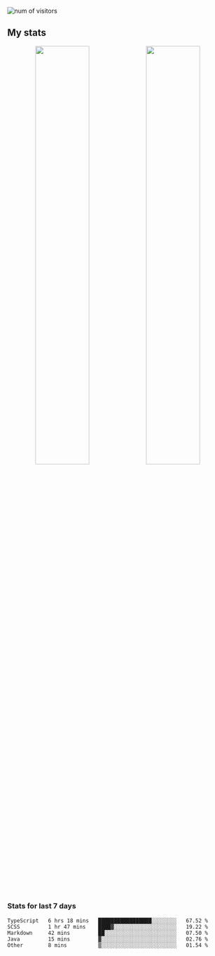 
<!--
### Hi there 👋
**psycho-baller/psycho-baller** is a ✨ _special_ ✨ repository because its `README.md` (this file) appears on your GitHub profile.

Here are some ideas to get you started:

- 🔭 I’m currently working on ...
- 🌱 I’m currently learning ...
- 👯 I’m looking to collaborate on ...
- 🤔 I’m looking for help with ...
- 💬 Ask me about ...
- 📫 How to reach me: ...
- 😄 Pronouns: ...
- ⚡ Fun fact: ...

[![Readme Card](https://github-readme-stats.vercel.app/api/pin/?username=psycho-baller&repo=github-readme-stats)](https://github.com/anuraghazra/github-readme-stats)

-->
![num of visitors](https://visitor-badge.glitch.me/badge?page_id=psycho-baller.visitor-badge&left_text=Hello%20visitor%20number)
## My stats

<p float="left" align="center">
  <img src="https://github-readme-stats.vercel.app/api?username=psycho-baller&show_icons=true&count_private=true&hide_border=true&include_all_commits=true&theme=blue-green" width="49.5%" />
  <img src="https://github-readme-stats.vercel.app/api/top-langs/?username=psycho-baller&layout=compact&langs_count=6&theme=blue-green&hide_border=true" width="49.5%" /> 
</p>

### Stats for last 7 days
<!--START_SECTION:waka-->

```text
TypeScript   6 hrs 18 mins   █████████████████░░░░░░░░   67.52 %
SCSS         1 hr 47 mins    ████▓░░░░░░░░░░░░░░░░░░░░   19.22 %
Markdown     42 mins         ██░░░░░░░░░░░░░░░░░░░░░░░   07.50 %
Java         15 mins         ▓░░░░░░░░░░░░░░░░░░░░░░░░   02.76 %
Other        8 mins          ▒░░░░░░░░░░░░░░░░░░░░░░░░   01.54 %
```

<!--END_SECTION:waka-->

